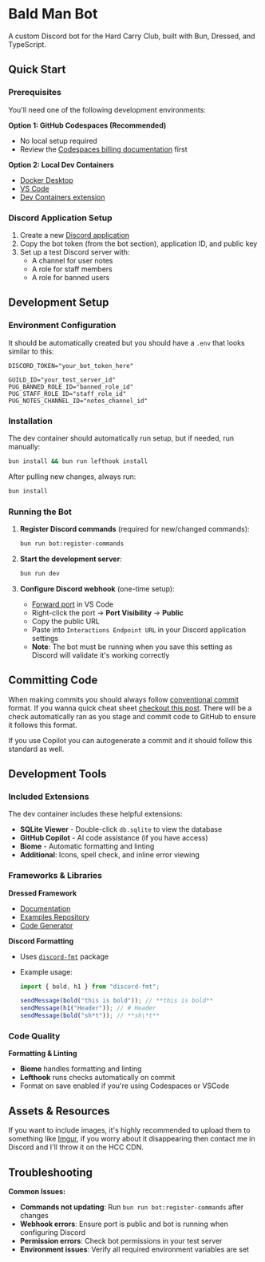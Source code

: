 # Bald Man Bot

A custom Discord bot for the Hard Carry Club, built with Bun, Dressed, and TypeScript.

## Quick Start

### Prerequisites

You'll need one of the following development environments:

**Option 1: GitHub Codespaces (Recommended)**

- No local setup required
- Review the [Codespaces billing documentation](https://docs.github.com/en/billing/managing-billing-for-your-products/about-billing-for-github-codespaces) first

**Option 2: Local Dev Containers**

- [Docker Desktop](https://www.docker.com/products/docker-desktop/)
- [VS Code](https://code.visualstudio.com/)
- [Dev Containers extension](https://marketplace.visualstudio.com/items?itemName=ms-vscode-remote.remote-containers)

### Discord Application Setup

1. Create a new [Discord application](https://discord.com/developers/applications)
2. Copy the bot token (from the bot section), application ID, and public key
3. Set up a test Discord server with:
   - A channel for user notes
   - A role for staff members
   - A role for banned users

## Development Setup

### Environment Configuration

It should be automatically created but you should have a `.env` that looks similar to this:

```env
DISCORD_TOKEN="your_bot_token_here"

GUILD_ID="your_test_server_id"
PUG_BANNED_ROLE_ID="banned_role_id"
PUG_STAFF_ROLE_ID="staff_role_id"
PUG_NOTES_CHANNEL_ID="notes_channel_id"
```

### Installation

The dev container should automatically run setup, but if needed, run manually:

```sh
bun install && bun run lefthook install
```

After pulling new changes, always run:

```sh
bun install
```

### Running the Bot

1. **Register Discord commands** (required for new/changed commands):

   ```sh
   bun run bot:register-commands
   ```

2. **Start the development server**:

   ```sh
   bun run dev
   ```

3. **Configure Discord webhook** (one-time setup):
   - [Forward port](https://code.visualstudio.com/docs/debugtest/port-forwarding) in VS Code
   - Right-click the port → **Port Visibility** → **Public**
   - Copy the public URL
   - Paste into `Interactions Endpoint URL` in your Discord application settings
   - **Note**: The bot must be running when you save this setting as Discord will validate it's working correctly

## Committing Code

When making commits you should always follow [conventional commit](https://www.conventionalcommits.org/en/v1.0.0/#summary) format. If you wanna quick cheat sheet [checkout this post](https://gist.github.com/Zekfad/f51cb06ac76e2457f11c80ed705c95a3). There will be a check automatically ran as you stage and commit code to GitHub to ensure it follows this format.

If you use Copilot you can autogenerate a commit and it should follow this standard as well.

## Development Tools

### Included Extensions

The dev container includes these helpful extensions:

- **SQLite Viewer** - Double-click `db.sqlite` to view the database
- **GitHub Copilot** - AI code assistance (if you have access)
- **Biome** - Automatic formatting and linting
- **Additional**: Icons, spell check, and inline error viewing

### Frameworks & Libraries

**Dressed Framework**

- [Documentation](https://dressed.vercel.app/docs)
- [Examples Repository](https://github.com/Inbestigator/dressed-examples/)
- [Code Generator](https://discord.builders/dressed-typescript-code-generator)

**Discord Formatting**

- Uses [`discord-fmt`](https://www.npmjs.com/package/discord-fmt) package
- Example usage:

  ```typescript
  import { bold, h1 } from "discord-fmt";

  sendMessage(bold("this is bold")); // **this is bold**
  sendMessage(h1("Header")); // # Header
  sendMessage(bold("sh*t")); // **sh\*t**
  ```

### Code Quality

**Formatting & Linting**

- **Biome** handles formatting and linting
- **Lefthook** runs checks automatically on commit
- Format on save enabled if you're using Codespaces or VSCode

## Assets & Resources

If you want to include images, it's highly recommended to upload them to something like [Imgur](https://imgur.com), if you worry about it disappearing then contact me in Discord and I'll throw it on the HCC CDN.

## Troubleshooting

**Common Issues:**

- **Commands not updating**: Run `bun run bot:register-commands` after changes
- **Webhook errors**: Ensure port is public and bot is running when configuring Discord
- **Permission errors**: Check bot permissions in your test server
- **Environment issues**: Verify all required environment variables are set
